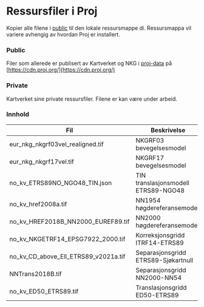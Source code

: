 # Ressursfiler i Proj

Kopier alle filene i [public](../src/projresources/public/) til den lokale ressursmappe di. Ressursmappa vil variere avhengig av hvordan Proj er installert.

### Public

Filer som allerede er publisert av Kartverket og NKG i [proj-data](https://github.com/OSGeo/PROJ-data) på [https://cdn.proj.org/](https://cdn.proj.org/)

### Private

Kartverket sine private ressursfiler. Filene er kan være under arbeid.


### Innhold

| Fil                                  | Beskrivelse                         |              |
| ------------------------------------ | ----------------------------------- | ------------ |
| eur_nkg_nkgrf03vel_realigned.tif     | NKGRF03 bevegelsesmodel             |              |
| eur_nkg_nkgrf17vel.tif               | NKGRF17 bevegelsesmodel             |              |
| no_kv_ETRS89NO_NGO48_TIN.json        | TIN translasjonsmodell ETRS89-NGO48 |              |
| no_kv_href2008a.tif                  | NN1954 høgdereferansemodell         |              |
| no_kv_HREF2018B_NN2000_EUREF89.tif   | NN2000 høgdereferansemodell         |              |
| no_kv_NKGETRF14_EPSG7922_2000.tif    | Korreksjonsgridd ITRF14-ETRS89      |              |
| no_kv_CD_above_Ell_ETRS89_v2021a.tif | Separasjonsgridd ETRS89-Sjøkartnull |              |
| NNTrans2018B.tif                     | Separasjonsgridd NN2000-NN54        |              |
| no_kv_ED50_ETRS89.tif                | Translasjonsgridd ED50-ETRS89       | Under arbeid |
